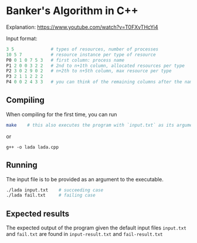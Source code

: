 # Banker's Algorithm in C++

Explanation: https://www.youtube.com/watch?v=T0FXvTHcYi4

Input format:

```py
3 5              # types of resources, number of processes
10 5 7           # resource instance per type of resource
P0 0 1 0 7 5 3   # first column: process name
P1 2 0 0 3 2 2   # 2nd to n+1th column, allocated resources per type
P2 3 0 2 9 0 2   # n+2th to n+5th column, max resource per type
P3 2 1 1 2 2 2   
P4 0 0 2 4 3 3   # you can think of the remaining columns after the name as two halves
```

## Compiling

When compiling for the first time, you can run

```bash
make    # this also executes the program with `input.txt` as its argument.
```

or

```
g++ -o lada lada.cpp
```

## Running

The input file is to be provided as an argument to the executable.

```bash
./lada input.txt    # succeeding case
./lada fail.txt     # failing case
```

## Expected results

The expected output of the program given the default input files `input.txt`
and `fail.txt` are found in `input-result.txt` and `fail-result.txt`

